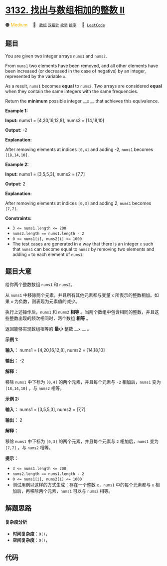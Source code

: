 # [3132. 找出与数组相加的整数 II](https://leetcode.com/problems/find-the-integer-added-to-array-ii)

🟠 <font color=#ffb800>Medium</font>&emsp; 🔖&ensp; [`数组`](/leetcode/outline/tag/array.md) [`双指针`](/leetcode/outline/tag/two-pointers.md) [`枚举`](/leetcode/outline/tag/enumeration.md) [`排序`](/leetcode/outline/tag/sorting.md)&emsp; 🔗&ensp;[`LeetCode`](https://leetcode.com/problems/find-the-integer-added-to-array-ii)


## 题目

You are given two integer arrays `nums1` and `nums2`.

From `nums1` two elements have been removed, and all other elements have been
increased (or decreased in the case of negative) by an integer, represented by
the variable `x`.

As a result, `nums1` becomes **equal** to `nums2`. Two arrays are considered
**equal** when they contain the same integers with the same frequencies.

Return the **minimum** possible integer __`x` __ that achieves this
equivalence.



**Example 1:**

**Input:** nums1 = [4,20,16,12,8], nums2 = [14,18,10]

**Output:** -2

**Explanation:**

After removing elements at indices `[0,4]` and adding -2, `nums1` becomes
`[18,14,10]`.

**Example 2:**

**Input:** nums1 = [3,5,5,3], nums2 = [7,7]

**Output:** 2

**Explanation:**

After removing elements at indices `[0,3]` and adding 2, `nums1` becomes
`[7,7]`.



**Constraints:**

  * `3 <= nums1.length <= 200`
  * `nums2.length == nums1.length - 2`
  * `0 <= nums1[i], nums2[i] <= 1000`
  * The test cases are generated in a way that there is an integer `x` such that `nums1` can become equal to `nums2` by removing two elements and adding `x` to each element of `nums1`.


## 题目大意

给你两个整数数组 `nums1` 和 `nums2`。

从 `nums1` 中移除两个元素，并且所有其他元素都与变量 `x` 所表示的整数相加。如果 `x` 为负数，则表现为元素值的减少。

执行上述操作后，`nums1` 和 `nums2` **相等** 。当两个数组中包含相同的整数，并且这些整数出现的频次相同时，两个数组 **相等** 。

返回能够实现数组相等的 **最小** 整数 __`x` __ 。



**示例 1:**

**输入：** nums1 = [4,20,16,12,8], nums2 = [14,18,10]

**输出：** -2

**解释：**

移除 `nums1` 中下标为 `[0,4]` 的两个元素，并且每个元素与 `-2` 相加后，`nums1` 变为 `[18,14,10]` ，与
`nums2` 相等。

**示例 2:**

**输入：** nums1 = [3,5,5,3], nums2 = [7,7]

**输出：** 2

**解释：**

移除 `nums1` 中下标为 `[0,3]` 的两个元素，并且每个元素与 `2` 相加后，`nums1` 变为 `[7,7]` ，与 `nums2`
相等。



**提示：**

  * `3 <= nums1.length <= 200`
  * `nums2.length == nums1.length - 2`
  * `0 <= nums1[i], nums2[i] <= 1000`
  * 测试用例以这样的方式生成：存在一个整数 `x`，`nums1` 中的每个元素都与 `x` 相加后，再移除两个元素，`nums1` 可以与 `nums2` 相等。


## 解题思路

#### 复杂度分析

- **时间复杂度**：`O()`，
- **空间复杂度**：`O()`，

## 代码

```javascript

```